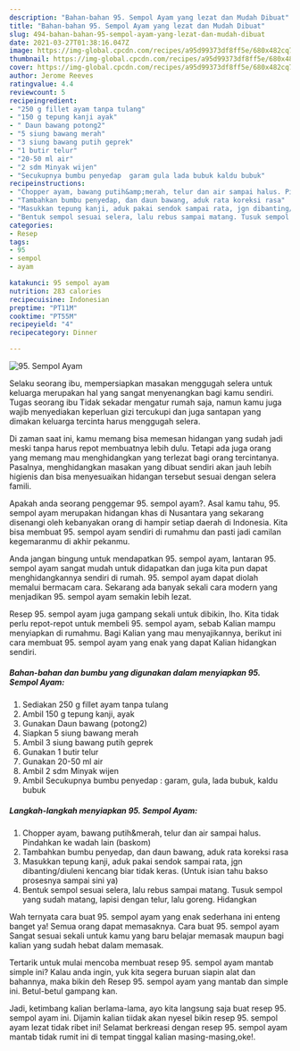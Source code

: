 ```yaml
---
description: "Bahan-bahan 95. Sempol Ayam yang lezat dan Mudah Dibuat"
title: "Bahan-bahan 95. Sempol Ayam yang lezat dan Mudah Dibuat"
slug: 494-bahan-bahan-95-sempol-ayam-yang-lezat-dan-mudah-dibuat
date: 2021-03-27T01:38:16.047Z
image: https://img-global.cpcdn.com/recipes/a95d99373df8ff5e/680x482cq70/95-sempol-ayam-foto-resep-utama.jpg
thumbnail: https://img-global.cpcdn.com/recipes/a95d99373df8ff5e/680x482cq70/95-sempol-ayam-foto-resep-utama.jpg
cover: https://img-global.cpcdn.com/recipes/a95d99373df8ff5e/680x482cq70/95-sempol-ayam-foto-resep-utama.jpg
author: Jerome Reeves
ratingvalue: 4.4
reviewcount: 5
recipeingredient:
- "250 g fillet ayam tanpa tulang"
- "150 g tepung kanji ayak"
- " Daun bawang potong2"
- "5 siung bawang merah"
- "3 siung bawang putih geprek"
- "1 butir telur"
- "20-50 ml air"
- "2 sdm Minyak wijen"
- "Secukupnya bumbu penyedap  garam gula lada bubuk kaldu bubuk"
recipeinstructions:
- "Chopper ayam, bawang putih&amp;merah, telur dan air sampai halus. Pindahkan ke wadah lain (baskom)"
- "Tambahkan bumbu penyedap, dan daun bawang, aduk rata koreksi rasa"
- "Masukkan tepung kanji, aduk pakai sendok sampai rata, jgn dibanting/diuleni kencang biar tidak keras. (Untuk isian tahu bakso prosesnya sampai sini ya)"
- "Bentuk sempol sesuai selera, lalu rebus sampai matang. Tusuk sempol yang sudah matang, lapisi dengan telur, lalu goreng. Hidangkan"
categories:
- Resep
tags:
- 95
- sempol
- ayam

katakunci: 95 sempol ayam 
nutrition: 283 calories
recipecuisine: Indonesian
preptime: "PT11M"
cooktime: "PT55M"
recipeyield: "4"
recipecategory: Dinner

---
```



![95. Sempol Ayam](https://img-global.cpcdn.com/recipes/a95d99373df8ff5e/680x482cq70/95-sempol-ayam-foto-resep-utama.jpg)

Selaku seorang ibu, mempersiapkan masakan menggugah selera untuk keluarga merupakan hal yang sangat menyenangkan bagi kamu sendiri. Tugas seorang ibu Tidak sekadar mengatur rumah saja, namun kamu juga wajib menyediakan keperluan gizi tercukupi dan juga santapan yang dimakan keluarga tercinta harus menggugah selera.

Di zaman  saat ini, kamu memang bisa memesan hidangan yang sudah jadi meski tanpa harus repot membuatnya lebih dulu. Tetapi ada juga orang yang memang mau menghidangkan yang terlezat bagi orang tercintanya. Pasalnya, menghidangkan masakan yang dibuat sendiri akan jauh lebih higienis dan bisa menyesuaikan hidangan tersebut sesuai dengan selera famili. 



Apakah anda seorang penggemar 95. sempol ayam?. Asal kamu tahu, 95. sempol ayam merupakan hidangan khas di Nusantara yang sekarang disenangi oleh kebanyakan orang di hampir setiap daerah di Indonesia. Kita bisa membuat 95. sempol ayam sendiri di rumahmu dan pasti jadi camilan kegemaranmu di akhir pekanmu.

Anda jangan bingung untuk mendapatkan 95. sempol ayam, lantaran 95. sempol ayam sangat mudah untuk didapatkan dan juga kita pun dapat menghidangkannya sendiri di rumah. 95. sempol ayam dapat diolah memalui bermacam cara. Sekarang ada banyak sekali cara modern yang menjadikan 95. sempol ayam semakin lebih lezat.

Resep 95. sempol ayam juga gampang sekali untuk dibikin, lho. Kita tidak perlu repot-repot untuk membeli 95. sempol ayam, sebab Kalian mampu menyiapkan di rumahmu. Bagi Kalian yang mau menyajikannya, berikut ini cara membuat 95. sempol ayam yang enak yang dapat Kalian hidangkan sendiri.

<!--inarticleads1-->

##### Bahan-bahan dan bumbu yang digunakan dalam menyiapkan 95. Sempol Ayam:

1. Sediakan 250 g fillet ayam tanpa tulang
1. Ambil 150 g tepung kanji, ayak
1. Gunakan  Daun bawang (potong2)
1. Siapkan 5 siung bawang merah
1. Ambil 3 siung bawang putih geprek
1. Gunakan 1 butir telur
1. Gunakan 20-50 ml air
1. Ambil 2 sdm Minyak wijen
1. Ambil Secukupnya bumbu penyedap : garam, gula, lada bubuk, kaldu bubuk




<!--inarticleads2-->

##### Langkah-langkah menyiapkan 95. Sempol Ayam:

1. Chopper ayam, bawang putih&amp;merah, telur dan air sampai halus. Pindahkan ke wadah lain (baskom)
1. Tambahkan bumbu penyedap, dan daun bawang, aduk rata koreksi rasa
1. Masukkan tepung kanji, aduk pakai sendok sampai rata, jgn dibanting/diuleni kencang biar tidak keras. (Untuk isian tahu bakso prosesnya sampai sini ya)
1. Bentuk sempol sesuai selera, lalu rebus sampai matang. Tusuk sempol yang sudah matang, lapisi dengan telur, lalu goreng. Hidangkan




Wah ternyata cara buat 95. sempol ayam yang enak sederhana ini enteng banget ya! Semua orang dapat memasaknya. Cara buat 95. sempol ayam Sangat sesuai sekali untuk kamu yang baru belajar memasak maupun bagi kalian yang sudah hebat dalam memasak.

Tertarik untuk mulai mencoba membuat resep 95. sempol ayam mantab simple ini? Kalau anda ingin, yuk kita segera buruan siapin alat dan bahannya, maka bikin deh Resep 95. sempol ayam yang mantab dan simple ini. Betul-betul gampang kan. 

Jadi, ketimbang kalian berlama-lama, ayo kita langsung saja buat resep 95. sempol ayam ini. Dijamin kalian tiidak akan nyesel bikin resep 95. sempol ayam lezat tidak ribet ini! Selamat berkreasi dengan resep 95. sempol ayam mantab tidak rumit ini di tempat tinggal kalian masing-masing,oke!.

